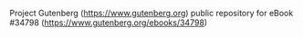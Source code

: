 Project Gutenberg (https://www.gutenberg.org) public repository for eBook #34798 (https://www.gutenberg.org/ebooks/34798)
